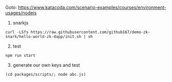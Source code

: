 
Goto: https://www.katacoda.com/scenario-examples/courses/environment-usages/nodejs

1. snarkjs
```
curl -LSfs https://raw.githubusercontent.com/github167/demo-zk-snark/hello-world-zk-dapp/init.sh | sh
```

2. test
```
npm run start
```

3. generate our own keys and test
```
(cd packages/scripts/; node abc.js)
```

